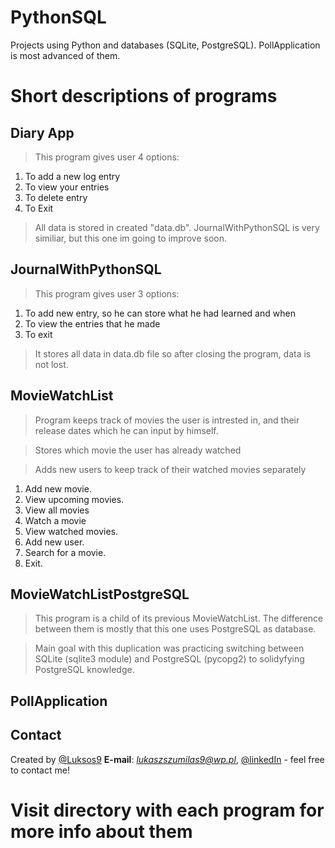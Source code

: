 # PythonSQL
Projects using Python and databases (SQLite, PostgreSQL). PollApplication is most advanced of them.

# Short descriptions of programs

## Diary App

> This program gives user 4 options: 
1) To add a new log entry
2) To view your entries
3) To delete entry
4) To Exit 

> All data is stored in created "data.db". JournalWithPythonSQL is very similiar, but this one im going to improve soon.

## JournalWithPythonSQL

> This program gives user 3 options: 
1) To add new entry, so he can store what he had learned and when
2) To view the entries that he made
3) To exit

> It stores all data in data.db file so after closing the program, data is not lost.

## MovieWatchList

> Program keeps track of movies the user is intrested in, and their release dates which he can input by himself.

> Stores which movie the user has already watched

> Adds new users to keep track of their watched movies separately

1) Add new movie.
2) View upcoming movies.
3) View all movies
4) Watch a movie
5) View watched movies.
6) Add new user.
7) Search for a movie.
8) Exit.

## MovieWatchListPostgreSQL

> This program is a child of its previous MovieWatchList. The difference between them is mostly that this one uses PostgreSQL as database.

> Main goal with this duplication was practicing switching between SQLite (sqlite3 module) and PostgreSQL (pycopg2) to solidyfying PostgreSQL knowledge.

## PollApplication

## Contact
Created by [@Luksos9](https://github.com/Luksos9)
**E-mail**: *lukaszszumilas9@wp.pl*, [@linkedIn](https://www.linkedin.com/in/łukasz-szumilas-5b48821aa/) - feel free to contact me!

# Visit directory with each program for more info about them
